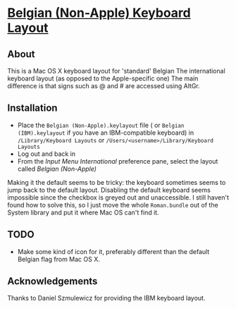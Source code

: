 # [Belgian (Non-Apple) Keyboard Layout](http://el-tramo.be/software/be-non-apple)

## About

This is a Mac OS X keyboard layout for 'standard' Belgian
The international keyboard layout (as opposed to the Apple-specific one)
The main difference is that signs such as @ and # are accessed using AltGr.


## Installation

- Place the `Belgian (Non-Apple).keylayout` file (
	or `Belgian (IBM).keylayout` if you have an IBM-compatible keyboard)
	in `/Library/Keyboard Layouts`
	or `/Users/<username>/Library/Keyboard Layouts` 
- Log out and back in
- From the *Input Menu* *International* preference pane, select 
	the layout called *Belgian (Non-Apple)*

Making it the default seems to be tricky: the keyboard sometimes seems to
jump back to the default layout. Disabling the default keyboard seems 
impossible since the checkbox is greyed out and unaccessible. I still 
haven't found how to solve this, so I just move the whole `Roman.bundle`
out of the System library and put it where Mac OS can't find it.

## TODO

- Make some kind of icon for it, preferably different than the default Belgian flag from Mac OS X.

## Acknowledgements

Thanks to Daniel Szmulewicz for providing the IBM keyboard layout.
